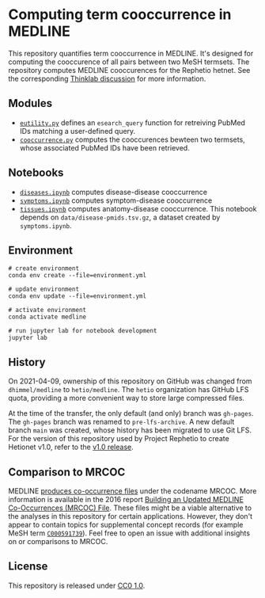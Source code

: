 # Computing term cooccurrence in MEDLINE

This repository quantifies term cooccurrence in MEDLINE.
It's designed for computing the cooccurence of all pairs between two MeSH termsets.
The repository computes MEDLINE cooccurences for the Rephetio hetnet.
See the corresponding [Thinklab discussion](https://doi.org/10.15363/thinklab.d67 "Mining knowledge from MEDLINE articles and their indexed MeSH terms") for more information.

## Modules

+ [`eutility.py`](eutility.py) defines an `esearch_query` function for retreiving PubMed IDs matching a user-defined query.
+ [`cooccurrence.py`](cooccurrence.py) computes the cooccurences bewteen two termsets,
  whose associated PubMed IDs have been retrieved.

## Notebooks

+ [`diseases.ipynb`](diseases.ipynb) computes disease-disease cooccurrence
+ [`symptoms.ipynb`](symptoms.ipynb) computes symptom-disease cooccurrence
+ [`tissues.ipynb`](tissues.ipynb) computes anatomy-disease cooccurrence.
  This notebook depends on `data/disease-pmids.tsv.gz`,
  a dataset created by `symptoms.ipynb`.

## Environment

```shell
# create environment
conda env create --file=environment.yml

# update environment
conda env update --file=environment.yml

# activate environment
conda activate medline

# run jupyter lab for notebook development
jupyter lab
```

## History

On 2021-04-09, ownership of this repository on GitHub was changed from `dhimmel/medline` to `hetio/medline`.
The `hetio` organization has GitHub LFS quota,
providing a more convenient way to store large compressed files.

At the time of the transfer, the only default (and only) branch was `gh-pages`.
The `gh-pages` branch was renamed to `pre-lfs-archive`.
A new default branch `main` was created, whose history has been migrated to use Git LFS.
For the version of this repository used by Project Rephetio to create Hetionet v1.0,
refer to the [v1.0 release](https://github.com/hetio/medline/releases/tag/v1.0).

## Comparison to MRCOC

MEDLINE [produces co-occurrence files](https://ii.nlm.nih.gov/MRCOC.shtml) under the codename MRCOC.
More information is available in the 2016 report [Building an Updated MEDLINE Co-Occurrences (MRCOC) File](https://ii.nlm.nih.gov/MRCOC/MRCOC_Doc_2016.pdf).
These files might be a viable alternative to the analyses in this repository for certain applications.
However, they don't appear to contain topics for supplemental concept records
(for example MeSH term [`C000591739`](https://id.nlm.nih.gov/mesh/2020/C000591739.html)).
Feel free to open an issue with additional insights on or comparisons to MRCOC.

## License

This repository is released under [CC0 1.0](https://creativecommons.org/publicdomain/zero/1.0/ "CC0 1.0 Universal: Public Domain Dedication").
